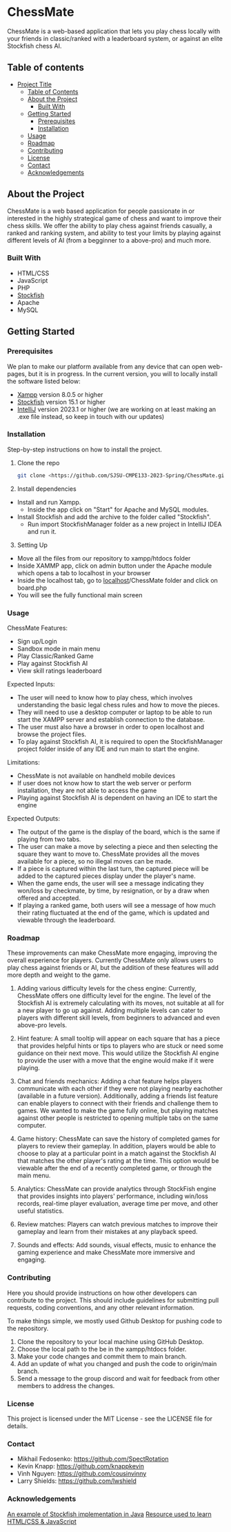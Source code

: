 # ChessMate
ChessMate is a web-based application that lets you play chess locally with your friends in classic/ranked with a leaderboard system, or against an elite Stockfish chess AI. 

## Table of contents

- [Project Title](#project-title)
  - [Table of Contents](#table-of-contents)
  - [About the Project](#about-the-project)
    - [Built With](#built-with)
  - [Getting Started](#getting-started)
    - [Prerequisites](#prerequisites)
    - [Installation](#installation)
  - [Usage](#usage)
  - [Roadmap](#roadmap)
  - [Contributing](#contributing)
  - [License](#license)
  - [Contact](#contact)
  - [Acknowledgements](#acknowledgements)

## About the Project

ChessMate is a web based application for people passionate in or interested in the highly strategical game of chess and want to improve their chess skills. We offer the ability to play chess against friends casually, a ranked and ranking system, and ability to test your limits by playing against different levels of AI (from a begginner to a above-pro) and much more.

### Built With

- HTML/CSS
- JavaScript
- PHP
- [Stockfish](https://stockfishchess.org/)
- Apache
- MySQL

## Getting Started

### Prerequisites

We plan to make our platform available from any device that can open web-pages, but it is in progress. In the current version, you will to locally install the software listed below:

- [Xampp](https://www.apachefriends.org/download.html) version 8.0.5 or higher
- [Stockfish](https://stockfishchess.org/download/) version 15.1 or higher
- [IntelliJ](https://www.jetbrains.com/idea/download/#section=windows) version 2023.1 or higher (we are working on at least making an .exe file instead, so keep in touch with our updates)


### Installation

Step-by-step instructions on how to install the project.

1. Clone the repo

   ```sh
   git clone <https://github.com/SJSU-CMPE133-2023-Spring/ChessMate.git>
   ```

2. Install dependencies

- Install and run Xampp.
  - Inside the app click on "Start" for Apache and MySQL modules.
- Install Stockfish and add the archive to the folder called "Stockfish".
  - Run import StockfishManager folder as a new project in IntelliJ IDEA and run it.

3. Setting Up

- Move all the files from our repository to xampp/htdocs folder
- Inside XAMMP app, click on admin button under the Apache module which opens a tab to localhost in your browser
- Inside the localhost tab, go to [localhost](localhost/)/ChessMate folder and click on board.php
- You will see the fully functional main screen

### Usage

ChessMate Features:
- Sign up/Login
- Sandbox mode in main menu
- Play Classic/Ranked Game
- Play against Stockfish AI
- View skill ratings leaderboard

Expected Inputs:
- The user will need to know how to play chess, which involves understanding the basic legal chess rules and how to move the pieces. 
- They will need to use a desktop computer or laptop to be able to run start the XAMPP server and establish connection to the database. 
- The user must also have a browser in order to open localhost and browse the project files. 
- To play against Stockfish AI, it is required to open the StockfishManager project folder inside of any IDE and run main to start the engine.

Limitations:

- ChessMate is not available on handheld mobile devices
- If user does not know how to start the web server or perform installation, they are not able to access the game
- Playing against Stockfish AI is dependent on having an IDE to start the engine

Expected Outputs:
- The output of the game is the display of the board, which is the same if playing from two tabs. 
- The user can make a move by selecting a piece and then selecting the square they want to move to. ChessMate provides all the moves available for a piece, so no illegal moves can be made. 
- If a piece is captured within the last turn, the captured piece will be added to the captured pieces display under the player's name. 
- When the game ends, the user will see a message indicating they won/loss by checkmate, by time, by resignation, or by a draw when offered and accepted. 
- If playing a ranked game, both users will see a message of how much their rating fluctuated at the end of the game, which is updated and viewable through the leaderboard.

### Roadmap

These improvements can make ChessMate more engaging, improving the overall experience for players. Currently ChessMate only allows users to play chess against friends or AI, but the addition of these features will add more depth and weight to the game.

1. Adding various difficulty levels for the chess engine: Currently, ChessMate offers one difficulty level for the engine. The level of the Stockfish AI is extremely calculating with its moves, not suitable at all for a new player to go up against. Adding multiple levels can cater to players with different skill levels, from beginners to advanced and even above-pro levels.

2. Hint feature: A small tooltip will appear on each square that has a piece that provides helpful hints or tips to players who are stuck or need some guidance on their next move. This would utilize the Stockfish AI engine to provide the user with a move that the engine would make if it were playing.

3. Chat and friends mechanics: Adding a chat feature helps players communicate with each other if they were not playing nearby eachother (available in a future version). Additionally, adding a friends list feature can enable players to connect with their friends and challenge them to games. We wanted to make the game fully online, but playing matches against other people is restricted to opening multiple tabs on the same computer.

4. Game history: ChessMate can save the history of completed games for players to review their gameplay. In addition, players would be able to choose to play at a particular point in a match against the Stockfish AI that matches the other player's rating at the time. This option would be viewable after the end of a recently completed game, or through the main menu.

5. Analytics: ChessMate can provide analytics through StockFish engine that provides insights into players' performance, including win/loss records, real-time player evaluation, average time per move, and other useful statistics. 

6. Review matches: Players can watch previous matches to improve their gameplay and learn from their mistakes at any playback speed.

7. Sounds and effects: Add sounds, visual effects, music to enhance the gaming experience and make ChessMate more immersive and engaging.

### Contributing

Here you should provide instructions on how other developers can contribute to the project. This should include guidelines for submitting pull requests, coding conventions, and any other relevant information.

To make things simple, we mostly used Github Desktop for pushing code to the repository.
1. Clone the repository to your local machine using GitHub Desktop.
2. Choose the local path to the be in the xampp/htdocs folder.
3. Make your code changes and commit them to main branch.
4. Add an update of what you changed and push the code to origin/main branch.
5. Send a message to the group discord and wait for feedback from other members to address the changes.

### License

This project is licensed under the MIT License - see the LICENSE file for details.

### Contact

- Mikhail Fedosenko: https://github.com/SpectRotation
- Kevin Knapp: https://github.com/knappkevin
- Vinh Nguyen: https://github.com/cousinvinny
- Larry Shields: https://github.com/lwshield

### Acknowledgements

[An example of Stockfish implementation in Java](https://github.com/bhlangonijr/chesslib/tree/master/src/main/java/com/github/bhlangonijr/chesslib)
[Resource used to learn HTML/CSS & JavaScript](https://www.w3schools.com/)
